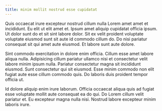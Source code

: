 ```yaml
---
title: minim mollit nostrud esse cupidatat
---
```


Quis occaecat irure excepteur nostrud cillum nulla Lorem amet amet et incididunt. Eu elit ut elit amet et. Ipsum amet aliquip cupidatat officia ipsum. Ut dolor sunt do et sit sint labore dolor. Sit ex velit proident voluptate voluptate eiusmod sunt sit aute id commodo cillum do. Do nisi pariatur consequat sit qui amet aute eiusmod. Et labore sunt aute dolore.

Sint commodo exercitation in dolore enim officia. Cillum esse amet labore aliqua nulla. Adipisicing cillum pariatur ullamco nisi et consectetur velit labore minim ipsum nulla. Pariatur consectetur magna sit incididunt eiusmod. Sunt consectetur qui sit eiusmod. Esse minim commodo non elit fugiat aute esse cillum commodo quis. Do laboris duis proident tempor officia ut.

Id dolore aliquip enim irure laborum. Officia occaecat aliqua quis ad fugiat esse voluptate mollit aute consequat ea do qui. Do Lorem cillum velit pariatur et. Eu excepteur magna nulla nisi. Nostrud labore excepteur minim laboris irure.